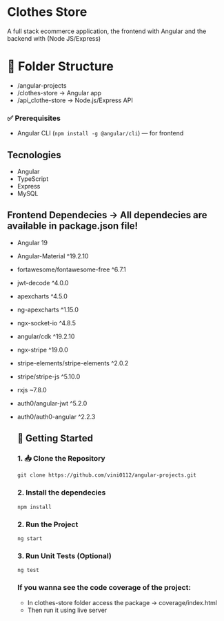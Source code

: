 # Clothes Store
 
A full stack ecommerce application, the frontend with Angular and the backend with (Node JS/Express)

# 📁 Folder Structure
- /angular-projects
- /clothes-store → Angular app
- /api_clothe-store → Node.js/Express API

### ✅ Prerequisites
- Angular CLI (`npm install -g @angular/cli`) — for frontend

## Tecnologies
- Angular
- TypeScript
- Express
- MySQL
  
## Frontend Dependecies -> All dependecies are available in package.json file!
- Angular 19
- Angular-Material ^19.2.10
- fortawesome/fontawesome-free ^6.7.1
- jwt-decode ^4.0.0
- apexcharts ^4.5.0
- ng-apexcharts ^1.15.0
- ngx-socket-io ^4.8.5
- angular/cdk ^19.2.10
- ngx-stripe ^19.0.0
- stripe-elements/stripe-elements ^2.0.2
- stripe/stripe-js ^5.10.0
- rxjs ~7.8.0
- auth0/angular-jwt ^5.2.0
- auth0/auth0-angular ^2.2.3

  ## 🚀 Getting Started
  ### 1. 📥 Clone the Repository 
  ```
  git clone https://github.com/vini0112/angular-projects.git
  ```
  ### 2. Install the dependecies
   ```
  npm install
  ```
  ### 2. Run the Project
   ```
  ng start
  ```
  ### 3. Run Unit Tests (Optional)
   ```
  ng test
  ```
   ### If you wanna see the code coverage of the project:
  - In clothes-store folder access the package -> coverage/index.html
  - Then run it using live server
    
  
